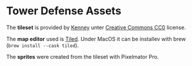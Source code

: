 # Tower Defense Assets

The **tileset** is provided by [Kenney](https://kenney.nl/assets/tower-defense-top-down) unter [Creative Commons CC0](https://creativecommons.org/publicdomain/zero/1.0/) license.

The **map editor** used is [Tiled](https://www.mapeditor.org). Under MacOS it can be installev with brew (`brew install --cask tiled`).

The **sprites** were created from the tileset with Pixelmator Pro.
